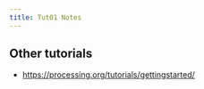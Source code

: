 ```yaml
---
title: Tut01 Notes
---
```


## Other tutorials

* <https://processing.org/tutorials/gettingstarted/>